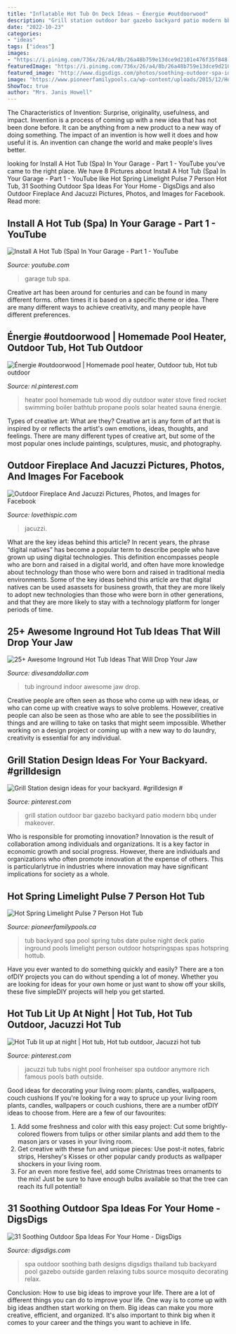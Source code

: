 ```yaml
---
title: "Inflatable Hot Tub On Deck Ideas ~ Énergie #outdoorwood"
description: "Grill station outdoor bar gazebo backyard patio modern bbq under makeover"
date: "2022-10-23"
categories:
- "ideas"
tags: ["ideas"]
images:
- "https://i.pinimg.com/736x/26/a4/8b/26a48b759e13dce9d2101e476f35f848.jpg"
featuredImage: "https://i.pinimg.com/736x/26/a4/8b/26a48b759e13dce9d2101e476f35f848.jpg"
featured_image: "http://www.digsdigs.com/photos/soothing-outdoor-spa-ideas-for-your-home-18.jpg"
image: "https://www.pioneerfamilypools.ca/wp-content/uploads/2015/12/Hot-Spring-Limelight-2012-Pulse-Lifestyle-01.jpg"
ShowToc: true
author: "Mrs. Janis Howell"
---
```



The Characteristics of Invention: Surprise, originality, usefulness, and impact.
Invention is a process of coming up with a new idea that has not been done before. It can be anything from a new product to a new way of doing something. The impact of an invention is how well it does and how useful it is. An invention can change the world and make people's lives better.

	

		
looking for Install A Hot Tub (Spa) In Your Garage - Part 1 - YouTube you've came to the right place. We have 8 Pictures about Install A Hot Tub (Spa) In Your Garage - Part 1 - YouTube like Hot Spring Limelight Pulse 7 Person Hot Tub, 31 Soothing Outdoor Spa Ideas For Your Home - DigsDigs and also Outdoor Fireplace And Jacuzzi Pictures, Photos, and Images for Facebook. Read more:
		
    
## Install A Hot Tub (Spa) In Your Garage - Part 1 - YouTube

<img loading=lazy src="https://i.ytimg.com/vi/8SXgx_5Ix9o/maxresdefault.jpg" onerror="this.onerror=null;this.src='https://tse3.mm.bing.net/th?id=OIP.jlVbgUsUdAbUDf3k5BVOnAHaEK&amp;pid=15.1';" alt="Install A Hot Tub (Spa) In Your Garage - Part 1 - YouTube">

_Source: youtube.com_

>garage tub spa. 

	

Creative art has been around for centuries and can be found in many different forms. often times it is based on a specific theme or idea. There are many different ways to achieve creativity, and many people have different preferences.

    
## Énergie #outdoorwood | Homemade Pool Heater, Outdoor Tub, Hot Tub Outdoor

<img loading=lazy src="https://i.pinimg.com/736x/26/a4/8b/26a48b759e13dce9d2101e476f35f848.jpg" onerror="this.onerror=null;this.src='https://tse4.mm.bing.net/th?id=OIP.q9gpfisethAhLIJbDX8LwwHaJ4&amp;pid=15.1';" alt="Énergie #outdoorwood | Homemade pool heater, Outdoor tub, Hot tub outdoor">

_Source: nl.pinterest.com_

>heater pool homemade tub wood diy outdoor water stove fired rocket swimming boiler bathtub propane pools solar heated sauna énergie. 

	

Types of creative art: What are they?
Creative art is any form of art that is inspired by or reflects the artist's own emotions, ideas, thoughts, and feelings. There are many different types of creative art, but some of the most popular ones include paintings, sculptures, music, and photography.

    
## Outdoor Fireplace And Jacuzzi Pictures, Photos, And Images For Facebook

<img loading=lazy src="http://www.lovethispic.com/uploaded_images/139733-Outdoor-Fireplace-And-Jacuzzi.jpg" onerror="this.onerror=null;this.src='https://tse3.mm.bing.net/th?id=OIP.mglnd-eP_dMhY71BWJkmpAHaJ3&amp;pid=15.1';" alt="Outdoor Fireplace And Jacuzzi Pictures, Photos, and Images for Facebook">

_Source: lovethispic.com_

>jacuzzi. 

	

What are the key ideas behind this article?
In recent years, the phrase “digital natives” has become a popular term to describe people who have grown up using digital technologies. This definition encompasses people who are born and raised in a digital world, and often have more knowledge about technology than those who were born and raised in traditional media environments. Some of the key ideas behind this article are that digital natives can be used asassets for business growth, that they are more likely to adopt new technologies than those who were born in other generations, and that they are more likely to stay with a technology platform for longer periods of time.

    
## 25+ Awesome Inground Hot Tub Ideas That Will Drop Your Jaw

<img loading=lazy src="https://www.divesanddollar.com/wp-content/uploads/2018/11/inground-hot-tub-8.jpg" onerror="this.onerror=null;this.src='https://tse4.mm.bing.net/th?id=OIP.6KeQh2Sb7jdnVe60jG1ncQHaLH&amp;pid=15.1';" alt="25+ Awesome Inground Hot Tub Ideas That Will Drop Your Jaw">

_Source: divesanddollar.com_

>tub inground indoor awesome jaw drop. 

	

Creative people are often seen as those who come up with new ideas, or who can come up with creative ways to solve problems. However, creative people can also be seen as those who are able to see the possibilities in things and are willing to take on tasks that might seem impossible. Whether working on a design project or coming up with a new way to do laundry, creativity is essential for any individual.

    
## Grill Station Design Ideas For Your Backyard. #grilldesign #

<img loading=lazy src="https://i.pinimg.com/736x/03/eb/45/03eb4575857429038ddbd565dbda1b49.jpg" onerror="this.onerror=null;this.src='https://tse3.mm.bing.net/th?id=OIP.yvWPPBXFU4r5G50Ah_cAHAHaNK&amp;pid=15.1';" alt="Grill Station design ideas for your backyard. #grilldesign #">

_Source: pinterest.com_

>grill station outdoor bar gazebo backyard patio modern bbq under makeover. 

	

Who is responsible for promoting innovation?
Innovation is the result of collaboration among individuals and organizations. It is a key factor in economic growth and social progress. However, there are individuals and organizations who often promote innovation at the expense of others. This is particularlytrue in industries where innovation may have significant implications for society as a whole.

    
## Hot Spring Limelight Pulse 7 Person Hot Tub

<img loading=lazy src="https://www.pioneerfamilypools.ca/wp-content/uploads/2015/12/Hot-Spring-Limelight-2012-Pulse-Lifestyle-01.jpg" onerror="this.onerror=null;this.src='https://tse2.mm.bing.net/th?id=OIP.Q09cxwthwVaS4EI-ur-C5wHaJ3&amp;pid=15.1';" alt="Hot Spring Limelight Pulse 7 Person Hot Tub">

_Source: pioneerfamilypools.ca_

>tub backyard spa pool spring tubs date pulse night deck patio inground pools limelight person outdoor hotspringspas spas hotspring hottub. 

	

Have you ever wanted to do something quickly and easily? There are a ton ofDIY projects you can do without spending a lot of money. Whether you are looking for ideas for your own home or just want to show off your skills, these five simpleDIY projects will help you get started.

    
## Hot Tub Lit Up At Night | Hot Tub, Hot Tub Outdoor, Jacuzzi Hot Tub

<img loading=lazy src="https://i.pinimg.com/736x/66/15/70/661570b5422503df30052234a42edab0.jpg" onerror="this.onerror=null;this.src='https://tse3.mm.bing.net/th?id=OIP.WHQ77FcRYtpVqcQEAeA6EgHaLG&amp;pid=15.1';" alt="Hot Tub lit up at night | Hot tub, Hot tub outdoor, Jacuzzi hot tub">

_Source: pinterest.com_

>jacuzzi tub tubs night pool fronheiser spa outdoor anymore rich famous pools bath outside. 

	

Good ideas for decorating your living room: plants, candles, wallpapers, couch cushions
If you're looking for a way to spruce up your living room plants, candles, wallpapers or couch cushions, there are a number ofDIY ideas to choose from. Here are a few of our favourites: 
1. Add some freshness and color with this easy project: Cut some brightly-colored flowers from tulips or other similar plants and add them to the mason jars or vases in your living room. 
2. Get creative with these fun and unique pieces: Use post-it notes, fabric strips, Hershey's Kisses or other popular candy products as wallpaper shockers in your living room. 
3. For an even more festive feel, add some Christmas trees ornaments to the mix! Just be sure to have enough bulbs available so that the tree can reach its full potential!

    
## 31 Soothing Outdoor Spa Ideas For Your Home - DigsDigs

<img loading=lazy src="http://www.digsdigs.com/photos/soothing-outdoor-spa-ideas-for-your-home-18.jpg" onerror="this.onerror=null;this.src='https://tse2.mm.bing.net/th?id=OIP.5v_IWVdsAs0sCcTrO1BdAQHaJ4&amp;pid=15.1';" alt="31 Soothing Outdoor Spa Ideas For Your Home - DigsDigs">

_Source: digsdigs.com_

>spa outdoor soothing bath designs digsdigs thailand tub backyard pool gazebo outside garden relaxing tubs source mosquito decorating relax. 

	

Conclusion: How to use big ideas to improve your life.
There are a lot of different things you can do to improve your life. One way is to come up with big ideas andthen start working on them. Big ideas can make you more creative, efficient, and organized. It's also important to think big when it comes to your career and the things you want to achieve in life.


